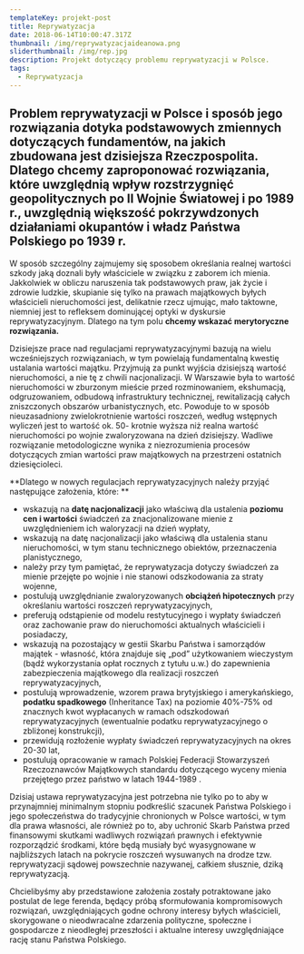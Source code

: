 ```yaml
---
templateKey: projekt-post
title: Reprywatyzacja
date: 2018-06-14T10:00:47.317Z
thumbnail: /img/reprywatyzacjaideanowa.png
sliderthumbnail: /img/rep.jpg
description: Projekt dotyczący problemu reprywatyzacji w Polsce.
tags:
  - Reprywatyzacja
---
```

## Problem reprywatyzacji w Polsce i sposób jego rozwiązania dotyka podstawowych zmiennych dotyczących fundamentów, na jakich zbudowana jest dzisiejsza Rzeczpospolita. Dlatego chcemy zaproponować rozwiązania, które uwzględnią wpływ rozstrzygnięć geopolitycznych po II Wojnie Światowej i po 1989 r., uwzględnią większość pokrzywdzonych działaniami okupantów i władz Państwa Polskiego po 1939 r.

W sposób szczególny zajmujemy się sposobem określania realnej wartości
szkody jaką doznali były właściciele w związku z zaborem ich mienia. Jakkolwiek w
obliczu naruszenia tak podstawowych praw, jak życie i zdrowie ludzkie, skupianie się
tylko na prawach majątkowych byłych właścicieli nieruchomości jest, delikatnie rzecz
ujmując, mało taktowne, niemniej jest to refleksem dominującej optyki w dyskursie
reprywatyzacyjnym. Dlatego na tym polu **chcemy wskazać merytoryczne
rozwiązania.**

Dzisiejsze prace nad regulacjami reprywatyzacyjnymi bazują na wielu wcześniejszych
 rozwiązaniach, w tym powielają fundamentalną kwestię ustalania wartości majątku.
 Przyjmują za punkt wyjścia dzisiejszą wartość nieruchomości, a nie tę z chwili nacjonalizacji.
 W Warszawie była to wartość nieruchomości w zburzonym mieście przed rozminowaniem,
 ekshumacją, odgruzowaniem, odbudową infrastruktury technicznej, rewitalizacją całych
 zniszczonych obszarów urbanistycznych, etc. Powoduje to w sposób nieuzasadniony
 zwielokrotnienie wartości roszczeń, według wstępnych wyliczeń jest to wartość ok. 50-
krotnie wyższa niż realna wartość nieruchomości po wojnie zwaloryzowana na dzień
 dzisiejszy. Wadliwe rozwiązanie metodologiczne wynika z niezrozumienia procesów
 dotyczących zmian wartości praw majątkowych na przestrzeni ostatnich dziesięcioleci.

**Dlatego w nowych regulacjach reprywatyzacyjnych należy przyjąć następujące założenia, które: **

* wskazują na **datę nacjonalizacji** jako właściwą dla ustalenia **poziomu cen i
  wartości** świadczeń za znacjonalizowane mienie z uwzględnieniem ich
  waloryzacji na dzień wypłaty,
* wskazują na datę nacjonalizacji jako właściwą dla ustalenia stanu nieruchomości,
  w tym stanu technicznego obiektów, przeznaczenia planistycznego,
* należy przy tym pamiętać, że reprywatyzacja dotyczy świadczeń za mienie
  przejęte po wojnie i nie stanowi odszkodowania za straty wojenne,
* postulują uwzględnianie zwaloryzowanych **obciążeń hipotecznych** przy
  określaniu wartości roszczeń reprywatyzacyjnych,
* preferują odstąpienie od modelu restytucyjnego i wypłaty świadczeń oraz
  zachowanie praw do nieruchomości aktualnych właścicieli i posiadaczy,
* wskazują na pozostający w gestii Skarbu Państwa i samorządów majątek -
  własność, która znajduje się „pod” użytkowaniem wieczystym (bądź
  wykorzystania opłat rocznych z tytułu u.w.) do zapewnienia zabezpieczenia
  majątkowego dla realizacji roszczeń reprywatyzacyjnych,
* postulują wprowadzenie, wzorem prawa brytyjskiego i amerykańskiego, **podatku
  spadkowego** (Inheritance Tax) na poziomie 40%-75% od znacznych kwot
  wypłacanych w ramach odszkodowań reprywatyzacyjnych (ewentualnie podatku
  reprywatyzacyjnego o zbliżonej konstrukcji),
* przewidują rozłożenie wypłaty świadczeń reprywatyzacyjnych na okres 20-30 lat,
* postulują opracowanie w ramach Polskiej Federacji Stowarzyszeń
   Rzeczoznawców Majątkowych standardu dotyczącego wyceny mienia przejętego
   przez państwo w latach 1944-1989
  .

Dzisiaj ustawa reprywatyzacyjna jest potrzebna nie tylko po to aby w przynajmniej
 minimalnym stopniu podkreślić szacunek Państwa Polskiego i jego społeczeństwa do
 tradycyjnie chronionych w Polsce wartości, w tym dla prawa własności, ale również po to,
 aby uchronić Skarb Państwa przed finansowymi skutkami wadliwych rozwiązań prawnych i
 efektywnie rozporządzić środkami, które będą musiały być wyasygnowane w najbliższych
 latach na pokrycie roszczeń wysuwanych na drodze tzw. reprywatyzacji sądowej
 powszechnie nazywanej, całkiem słusznie, dziką reprywatyzacją.

Chcielibyśmy aby przedstawione założenia zostały potraktowane jako postulat de lege
 ferenda, będący próbą sformułowania kompromisowych rozwiązań, uwzględniających godne
 ochrony interesy byłych właścicieli, skorygowane o nieodwracalne zdarzenia polityczne,
 społeczne i gospodarcze z nieodległej przeszłości i aktualne interesy uwzględniające rację
 stanu Państwa Polskiego.
